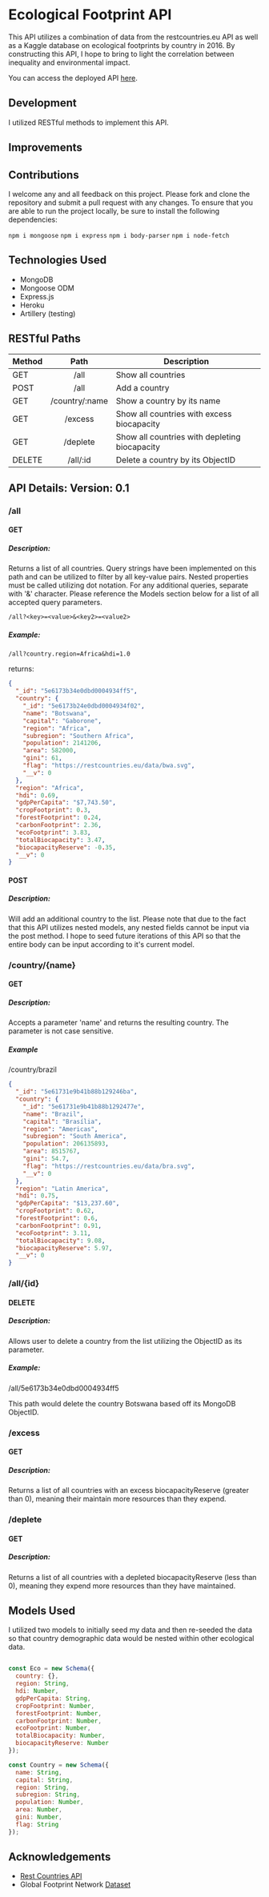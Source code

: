 # Ecological Footprint API

This API utilizes a combination of data from the restcountries.eu API as well as a Kaggle database on ecological footprints by country in 2016. By constructing this API, I hope to bring to light the correlation between inequality and environmental impact.

You can access the deployed API [here](https://country-ecofootprint-api.herokuapp.com/).

## Development

I utilized RESTful methods to implement this API. 

## Improvements

## Contributions

I welcome any and all feedback on this project. Please fork and clone the repository and submit a pull request with any changes. To ensure that you are able to run the project locally, be sure to install the following dependencies:

`npm i mongoose`
`npm i express`
`npm i body-parser`
`npm i node-fetch`

## Technologies Used

* MongoDB
* Mongoose ODM
* Express.js
* Heroku
* Artillery (testing)

## RESTful Paths

| Method |      Path      | Description                                   |
| ------ | :------------: | --------------------------------------------- |
| GET    |      /all      | Show all countries                            |
| POST   |      /all      | Add a country                                 |
| GET    | /country/:name | Show a country by its name                    |
| GET    |    /excess     | Show all countries with excess biocapacity    |
| GET    |    /deplete    | Show all countries with depleting biocapacity |
| DELETE |    /all/:id    | Delete a country by its ObjectID              |

## API Details: Version: 0.1

### /all

#### GET

##### Description:

Returns a list of all countries. Query strings have been implemented on this path and can be utilized to filter by all key-value pairs. Nested properties must be called utilizing dot notation. For any additional queries, separate with '&' character. Please reference the Models section below for a list of all accepted query parameters.

`/all?<key>=<value>&<key2>=<value2>`

##### Example:

`/all?country.region=Africa&hdi=1.0`

returns:

```json
{
  "_id": "5e6173b34e0dbd0004934ff5",
  "country": {
    "_id": "5e6173b24e0dbd0004934f02",
    "name": "Botswana",
    "capital": "Gaborone",
    "region": "Africa",
    "subregion": "Southern Africa",
    "population": 2141206,
    "area": 582000,
    "gini": 61,
    "flag": "https://restcountries.eu/data/bwa.svg",
    "__v": 0
  },
  "region": "Africa",
  "hdi": 0.69,
  "gdpPerCapita": "$7,743.50",
  "cropFootprint": 0.3,
  "forestFootprint": 0.24,
  "carbonFootprint": 2.36,
  "ecoFootprint": 3.83,
  "totalBiocapacity": 3.47,
  "biocapacityReserve": -0.35,
  "__v": 0
}
```

#### POST

##### Description:

Will add an additional country to the list. Please note that due to the fact that this API utilizes nested models, any nested fields cannot be input via the post method. I hope to seed future iterations of this API so that the entire body can be input according to it's current model.

### /country/{name}

#### GET

##### Description:

Accepts a parameter 'name' and returns the resulting country. The parameter is not case sensitive.

##### Example

/country/brazil

```json
{
  "_id": "5e61731e9b41b88b129246ba",
  "country": {
    "_id": "5e61731e9b41b88b1292477e",
    "name": "Brazil",
    "capital": "Brasília",
    "region": "Americas",
    "subregion": "South America",
    "population": 206135893,
    "area": 8515767,
    "gini": 54.7,
    "flag": "https://restcountries.eu/data/bra.svg",
    "__v": 0
  },
  "region": "Latin America",
  "hdi": 0.75,
  "gdpPerCapita": "$13,237.60",
  "cropFootprint": 0.62,
  "forestFootprint": 0.6,
  "carbonFootprint": 0.91,
  "ecoFootprint": 3.11,
  "totalBiocapacity": 9.08,
  "biocapacityReserve": 5.97,
  "__v": 0
}
```

### /all/{id}

#### DELETE

##### Description:

Allows user to delete a country from the list utilizing the ObjectID as its parameter.

##### Example:

/all/5e6173b34e0dbd0004934ff5

This path would delete the country Botswana based off its MongoDB ObjectID.

### /excess

#### GET

##### Description:

Returns a list of all countries with an excess biocapacityReserve (greater than 0), meaning their maintain more resources than they expend.

### /deplete

#### GET

##### Description:

Returns a list of all countries with a depleted biocapacityReserve (less than 0), meaning they expend more resources than they have maintained.

## Models Used

I utilized two models to initially seed my data and then re-seeded the data so that country demographic data would be nested within other ecological data.

```Javascript

const Eco = new Schema({
  country: {},
  region: String,
  hdi: Number,
  gdpPerCapita: String,
  cropFootprint: Number,
  forestFootprint: Number,
  carbonFootprint: Number,
  ecoFootprint: Number,
  totalBiocapacity: Number,
  biocapacityReserve: Number
});

const Country = new Schema({
  name: String,
  capital: String,
  region: String,
  subregion: String,
  population: Number,
  area: Number,
  gini: Number,
  flag: String
});

```

## Acknowledgements

* [Rest Countries API](https://restcountries.eu/)
* Global Footprint Network [Dataset](https://www.kaggle.com/footprintnetwork/ecological-footprint)